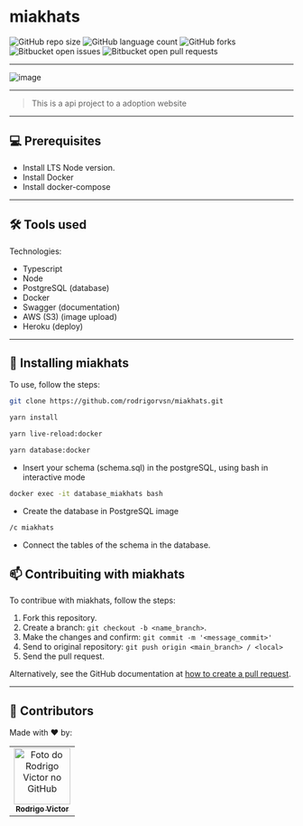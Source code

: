 # miakhats

<!--- https://shields.io --->

![GitHub repo size](https://img.shields.io/github/repo-size/rodrigorvsn/miakhats?style=for-the-badge)
![GitHub language count](https://img.shields.io/github/languages/count/rodrigorvsn/miakhats?style=for-the-badge)
![GitHub forks](https://img.shields.io/github/forks/rodrigorvsn/miakhats?style=for-the-badge)
![Bitbucket open issues](https://img.shields.io/bitbucket/issues/rodrigorvsn/miakhats?style=for-the-badge)
![Bitbucket open pull requests](https://img.shields.io/bitbucket/pr-raw/rodrigorvsn/miakhats?style=for-the-badge)

___
<!--- #################### mudar badges #################### --->

![image](https://user-images.githubusercontent.com/75763403/165654110-a2de08fb-b536-49bf-b6e9-fa9001465d7f.png)

<!--- #################### mudar imagem exemplo #################### --->
___
> This is a api project to a adoption website
___
## 💻 Prerequisites

- Install LTS Node version.
- Install Docker
- Install docker-compose
<!--- #################### mudar pré-requisitos  ####################--->
___
## 🛠 Tools used

Technologies:

- Typescript
- Node
- PostgreSQL (database)
- Docker 
- Swagger (documentation)
- AWS (S3) (image upload)
- Heroku (deploy)

<!--- #################### mudar ferramentas #################### --->
___
## 🚀 Installing miakhats

To use, follow the steps:

```bash
git clone https://github.com/rodrigorvsn/miakhats.git
```

```bash
yarn install
```

```bash
yarn live-reload:docker
```

```bash
yarn database:docker
```

- Insert your schema (schema.sql) in the postgreSQL, using bash in interactive mode

```bash
docker exec -it database_miakhats bash
```

- Create the database in PostgreSQL image

```bash
/c miakhats
```

- Connect the tables of the schema in the database.

## 📫 Contribuiting with miakhats

To contribue with miakhats, follow the steps:

1. Fork this repository.
2. Create a branch: `git checkout -b <name_branch>`.
3. Make the changes and confirm: `git commit -m '<message_commit>'`
4. Send to original repository: `git push origin <main_branch> / <local>`
5. Send the pull request.

Alternatively, see the GitHub documentation at [how to create a pull request](https://help.github.com/en/github/collaborating-with-issues-and-pull-requests/creating-a-pull-request).
___
## 🤝 Contributors

Made with ❤️ by:

<table>
  <tr>
    <td align="center">
      <a href="#">
        <img src="https://github.com/rodrigorvsn.png" width="100px;" alt="Foto do Rodrigo Victor no GitHub"/><br>
        <sub>
          <b>Rodrigo Victor</b>
        </sub>
      </a>
    </td>
  </tr>
</table>
